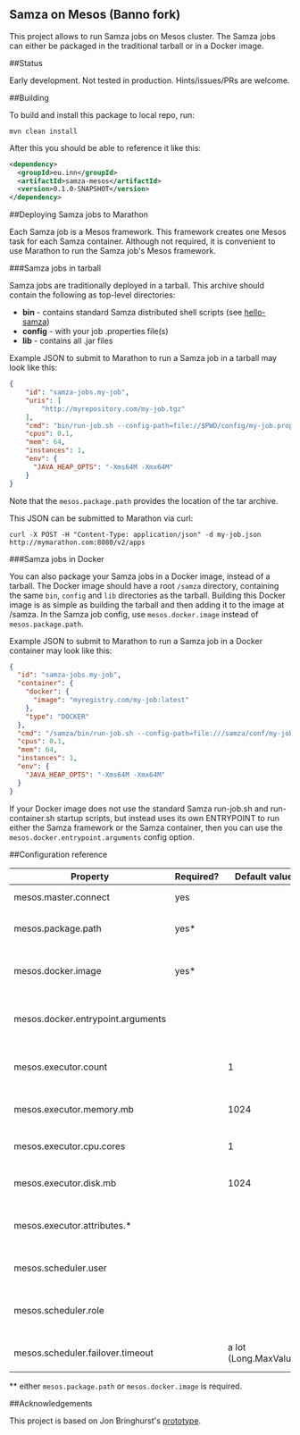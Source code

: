 Samza on Mesos (Banno fork)
--------------

This project allows to run Samza jobs on Mesos cluster. The Samza jobs can either be packaged in the traditional tarball or in a Docker image.

##Status

Early development. Not tested in production. Hints/issues/PRs are welcome.

##Building

To build and install this package to local repo, run:

    mvn clean install

After this you should be able to reference it like this:

```xml
<dependency>
  <groupId>eu.inn</groupId>
  <artifactId>samza-mesos</artifactId>
  <version>0.1.0-SNAPSHOT</version>
</dependency>
```

##Deploying Samza jobs to Marathon

Each Samza job is a Mesos framework. This framework creates one Mesos task for each Samza container. Although not required, it is convenient to use Marathon to run the Samza job's Mesos framework.

###Samza jobs in tarball

Samza jobs are traditionally deployed in a tarball. This archive should contain the following as top-level directories:

- **bin** - contains standard Samza distributed shell scripts (see [hello-samza](https://github.com/apache/incubator-samza-hello-samza))
- **config** - with your job .properties file(s)
- **lib** - contains all .jar files

Example JSON to submit to Marathon to run a Samza job in a tarball may look like this:

```json
{
    "id": "samza-jobs.my-job", 
    "uris": [
        "http://myrepository.com/my-job.tgz"
    ],
    "cmd": "bin/run-job.sh --config-path=file://$PWD/config/my-job.properties --config=job.factory.class=eu.inn.samza.mesos.MesosJobFactory --config=mesos.master.connect=zk://myzookeeper.com:2181/mesos --config=mesos.package.path=http://myrepository.com/my-job.tgz --config=mesos.executor.count=1",
    "cpus": 0.1,
    "mem": 64,
    "instances": 1,
    "env": {
      "JAVA_HEAP_OPTS": "-Xms64M -Xmx64M"
    }
}
```

Note that the `mesos.package.path` provides the location of the tar archive.

This JSON can be submitted to Marathon via curl:

```shell
curl -X POST -H "Content-Type: application/json" -d my-job.json http://mymarathon.com:8080/v2/apps
```

###Samza jobs in Docker

You can also package your Samza jobs in a Docker image, instead of a tarball. The Docker image should have a root `/samza` directory, containing the same `bin`, `config` and `lib` directories as the tarball. Building this Docker image is as simple as building the tarball and then adding it to the image at /samza. In the Samza job config, use `mesos.docker.image` instead of `mesos.package.path`.

Example JSON to submit to Marathon to run a Samza job in a Docker container may look like this:

```json
{
  "id": "samza-jobs.my-job",
  "container": {
    "docker": {
      "image": "myregistry.com/my-job:latest"
    },
    "type": "DOCKER"
  },
  "cmd": "/samza/bin/run-job.sh --config-path=file:///samza/conf/my-job.properties --config=job.factory.class=eu.inn.samza.mesos.MesosJobFactory --config=mesos.master.connect=zk://myzookeeper.com:2181/mesos --config=mesos.docker.image=myregistry.com/my-job:latest --config=mesos.executor.count=1",
  "cpus": 0.1,
  "mem": 64,
  "instances": 1,
  "env": {
    "JAVA_HEAP_OPTS": "-Xms64M -Xmx64M"
  }
}
```

If your Docker image does not use the standard Samza run-job.sh and run-container.sh startup scripts, but instead uses its own ENTRYPOINT to run either the Samza framework or the Samza container, then you can use the `mesos.docker.entrypoint.arguments` config option.

##Configuration reference

| Property                           | Required? | Default value             | Description                               |
|------------------------------------|-----------|---------------------------|-------------------------------------------|
| mesos.master.connect               | yes       |                           | Mesos master URL                          |
| mesos.package.path                 | yes*      |                           | Job package URI (file, http, hdfs)        |
| mesos.docker.image                 | yes*      |                           | Docker image (registry/my-jobs:latest)    |
| mesos.docker.entrypoint.arguments  |           |                           | Arguments for Docker image ENTRYPOINT     |
| mesos.executor.count               |           | 1                         | Number of Samza containers to run job in  |
| mesos.executor.memory.mb           |           | 1024                      | Mesos task memory constraint              |
| mesos.executor.cpu.cores           |           | 1                         | Mesos task CPU cores constraint           |
| mesos.executor.disk.mb             |           | 1024                      | Mesos task disk constraint                |
| mesos.executor.attributes.*        |           |                           | Slave attributes reqs (regex expressions) |
| mesos.scheduler.user               |           |                           | System user for starting executors        |
| mesos.scheduler.role               |           |                           | Mesos role to use for this scheduler      |
| mesos.scheduler.failover.timeout   |           | a lot (Long.MaxValue)     | Framework failover timeout                |

** either `mesos.package.path` or `mesos.docker.image` is required.

##Acknowledgements

This project is based on Jon Bringhurst's [prototype](https://github.com/fintler/samza/tree/SAMZA-375/samza-mesos).
